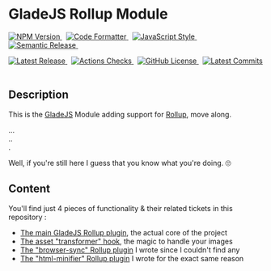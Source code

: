 # GladeJS Rollup Module

<p>
    <a href="https://www.npmjs.com/package/@gladejs/rollup" rel="nofollow">
        <img alt="NPM Version" src="https://badgen.net/npm/v/@gladejs/rollup">
    </a>
    &nbsp;
    <a href="https://github.com/prettier/prettier">
        <img alt="Code Formatter" src="https://badgen.net/badge/code%20format/prettier/ff69b4">
    </a>
    &nbsp;
    <a href="https://standardjs.com" rel="nofollow">
        <img alt="JavaScript Style" src="https://badgen.net/badge/code%20style/standard/green">
    </a>
    &nbsp;
    <a href="https://github.com/semantic-release/semantic-release">
        <img alt="Semantic Release" src="https://badgen.net/badge/%20%20%F0%9F%93%A6%F0%9F%9A%80/semantic-release/e10079">
    </a>
    &nbsp;
</p>

<p>
    <a href="https://github.com/gladejs/rollup/releases">
        <img alt="Latest Release" src="https://badgen.net/github/release/gladejs/rollup">
    </a>
    &nbsp;
    <a href="https://github.com/gladejs/rollup/actions">
        <img alt="Actions Checks" src="https://badgen.net/github/checks/gladejs/rollup">
    </a>
    &nbsp;
    <a href="https://github.com/gladejs/rollup/blob/master/LICENSE">
        <img alt="GitHub License" src="https://badgen.net/github/license/gladejs/rollup">
    </a>
    &nbsp;
    <a href="https://github.com/gladejs/rollup/commits/next">
        <img alt="Latest Commits" src="https://badgen.net/github/last-commit/gladejs/rollup/next">
    </a>
    &nbsp;
</p>

## Description

This is the [GladeJS](https://github.com/gladejs/gladejs) Module adding support for [Rollup](https://rollupjs.org), move along.

...<br/>
..<br/>
.

Well, if you're still here I guess that you know what you're doing. 🙄

## Content

You'll find just 4 pieces of functionality & their related tickets in this repository :

-   [The main GladeJS Rollup plugin](./dist/gladejs-rollup.js), the actual core of the project
-   [The asset "transformer" hook](./tags/asset-transformer.js), the magic to handle your images
-   [The "browser-sync" Rollup plugin](./dist/browser-sync.js) I wrote since I couldn't find any
-   [The "html-minifier" Rollup plugin](./dist/html-minifier.js) I wrote for the exact same reason
